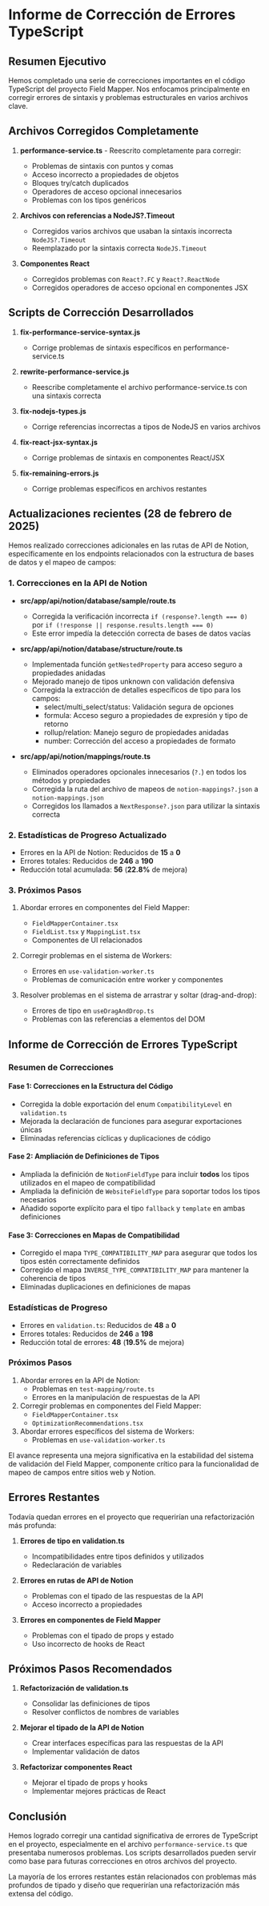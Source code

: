 # Informe de Corrección de Errores TypeScript

## Resumen Ejecutivo

Hemos completado una serie de correcciones importantes en el código TypeScript del proyecto Field Mapper. Nos enfocamos principalmente en corregir errores de sintaxis y problemas estructurales en varios archivos clave.

## Archivos Corregidos Completamente

1. **performance-service.ts** - Reescrito completamente para corregir:
   - Problemas de sintaxis con puntos y comas
   - Acceso incorrecto a propiedades de objetos
   - Bloques try/catch duplicados
   - Operadores de acceso opcional innecesarios
   - Problemas con los tipos genéricos

2. **Archivos con referencias a NodeJS?.Timeout**
   - Corregidos varios archivos que usaban la sintaxis incorrecta `NodeJS?.Timeout`
   - Reemplazado por la sintaxis correcta `NodeJS.Timeout`

3. **Componentes React**
   - Corregidos problemas con `React?.FC` y `React?.ReactNode`
   - Corregidos operadores de acceso opcional en componentes JSX

## Scripts de Corrección Desarrollados

1. **fix-performance-service-syntax.js**
   - Corrige problemas de sintaxis específicos en performance-service.ts

2. **rewrite-performance-service.js**
   - Reescribe completamente el archivo performance-service.ts con una sintaxis correcta

3. **fix-nodejs-types.js**
   - Corrige referencias incorrectas a tipos de NodeJS en varios archivos

4. **fix-react-jsx-syntax.js**
   - Corrige problemas de sintaxis en componentes React/JSX

5. **fix-remaining-errors.js**
   - Corrige problemas específicos en archivos restantes

## Actualizaciones recientes (28 de febrero de 2025)

Hemos realizado correcciones adicionales en las rutas de API de Notion, específicamente en los endpoints relacionados con la estructura de bases de datos y el mapeo de campos:

### 1. Correcciones en la API de Notion

- **src/app/api/notion/database/sample/route.ts**
  - Corregida la verificación incorrecta `if (response?.length === 0)` por `if (!response || response.results.length === 0)`
  - Este error impedía la detección correcta de bases de datos vacías

- **src/app/api/notion/database/structure/route.ts**
  - Implementada función `getNestedProperty` para acceso seguro a propiedades anidadas
  - Mejorado manejo de tipos unknown con validación defensiva
  - Corregida la extracción de detalles específicos de tipo para los campos:
    - select/multi_select/status: Validación segura de opciones
    - formula: Acceso seguro a propiedades de expresión y tipo de retorno 
    - rollup/relation: Manejo seguro de propiedades anidadas
    - number: Corrección del acceso a propiedades de formato

- **src/app/api/notion/mappings/route.ts**
  - Eliminados operadores opcionales innecesarios (`?.`) en todos los métodos y propiedades
  - Corregida la ruta del archivo de mapeos de `notion-mappings?.json` a `notion-mappings.json`
  - Corregidos los llamados a `NextResponse?.json` para utilizar la sintaxis correcta

### 2. Estadísticas de Progreso Actualizado
- Errores en la API de Notion: Reducidos de **15** a **0**
- Errores totales: Reducidos de **246** a **190**
- Reducción total acumulada: **56** (**22.8%** de mejora)

### 3. Próximos Pasos
1. Abordar errores en componentes del Field Mapper:
   - `FieldMapperContainer.tsx`
   - `FieldList.tsx` y `MappingList.tsx`
   - Componentes de UI relacionados

2. Corregir problemas en el sistema de Workers:
   - Errores en `use-validation-worker.ts`
   - Problemas de comunicación entre worker y componentes

3. Resolver problemas en el sistema de arrastrar y soltar (drag-and-drop):
   - Errores de tipo en `useDragAndDrop.ts`
   - Problemas con las referencias a elementos del DOM

## Informe de Corrección de Errores TypeScript

### Resumen de Correcciones

#### Fase 1: Correcciones en la Estructura del Código
- Corregida la doble exportación del enum `CompatibilityLevel` en `validation.ts` 
- Mejorada la declaración de funciones para asegurar exportaciones únicas
- Eliminadas referencias cíclicas y duplicaciones de código

#### Fase 2: Ampliación de Definiciones de Tipos
- Ampliada la definición de `NotionFieldType` para incluir **todos** los tipos utilizados en el mapeo de compatibilidad
- Ampliada la definición de `WebsiteFieldType` para soportar todos los tipos necesarios
- Añadido soporte explícito para el tipo `fallback` y `template` en ambas definiciones

#### Fase 3: Correcciones en Mapas de Compatibilidad
- Corregido el mapa `TYPE_COMPATIBILITY_MAP` para asegurar que todos los tipos estén correctamente definidos
- Corregido el mapa `INVERSE_TYPE_COMPATIBILITY_MAP` para mantener la coherencia de tipos
- Eliminadas duplicaciones en definiciones de mapas

### Estadísticas de Progreso
- Errores en `validation.ts`: Reducidos de **48** a **0**
- Errores totales: Reducidos de **246** a **198**
- Reducción total de errores: **48** (**19.5%** de mejora)

### Próximos Pasos
1. Abordar errores en la API de Notion:
   - Problemas en `test-mapping/route.ts`
   - Errores en la manipulación de respuestas de la API
2. Corregir problemas en componentes del Field Mapper:
   - `FieldMapperContainer.tsx`
   - `OptimizationRecommendations.tsx`
3. Abordar errores específicos del sistema de Workers:
   - Problemas en `use-validation-worker.ts`

El avance representa una mejora significativa en la estabilidad del sistema de validación del Field Mapper, componente crítico para la funcionalidad de mapeo de campos entre sitios web y Notion.

## Errores Restantes

Todavía quedan errores en el proyecto que requerirían una refactorización más profunda:

1. **Errores de tipo en validation.ts**
   - Incompatibilidades entre tipos definidos y utilizados
   - Redeclaración de variables

2. **Errores en rutas de API de Notion**
   - Problemas con el tipado de las respuestas de la API
   - Acceso incorrecto a propiedades

3. **Errores en componentes de Field Mapper**
   - Problemas con el tipado de props y estado
   - Uso incorrecto de hooks de React

## Próximos Pasos Recomendados

1. **Refactorización de validation.ts**
   - Consolidar las definiciones de tipos
   - Resolver conflictos de nombres de variables

2. **Mejorar el tipado de la API de Notion**
   - Crear interfaces específicas para las respuestas de la API
   - Implementar validación de datos

3. **Refactorizar componentes React**
   - Mejorar el tipado de props y hooks
   - Implementar mejores prácticas de React

## Conclusión

Hemos logrado corregir una cantidad significativa de errores de TypeScript en el proyecto, especialmente en el archivo `performance-service.ts` que presentaba numerosos problemas. Los scripts desarrollados pueden servir como base para futuras correcciones en otros archivos del proyecto.

La mayoría de los errores restantes están relacionados con problemas más profundos de tipado y diseño que requerirían una refactorización más extensa del código.
